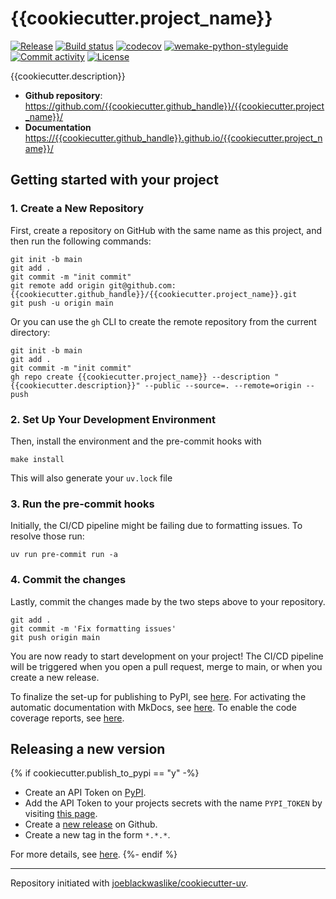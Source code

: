 # {{cookiecutter.project_name}}

[![Release](https://img.shields.io/github/v/release/{{cookiecutter.github_handle}}/{{cookiecutter.project_name}})](https://img.shields.io/github/v/release/{{cookiecutter.github_handle}}/{{cookiecutter.project_name}})
[![Build status](https://img.shields.io/github/actions/workflow/status/{{cookiecutter.github_handle}}/{{cookiecutter.project_name}}/main.yml?branch=main)](https://github.com/{{cookiecutter.github_handle}}/{{cookiecutter.project_name}}/actions/workflows/main.yml?query=branch%3Amain)
[![codecov](https://codecov.io/gh/{{cookiecutter.github_handle}}/{{cookiecutter.project_name}}/branch/main/graph/badge.svg)](https://codecov.io/gh/{{cookiecutter.github_handle}}/{{cookiecutter.project_name}})
[![wemake-python-styleguide](https://img.shields.io/badge/style-wemake-000000.svg)](https://github.com/wemake-services/wemake-python-styleguide)
[![Commit activity](https://img.shields.io/github/commit-activity/m/{{cookiecutter.github_handle}}/{{cookiecutter.project_name}})](https://img.shields.io/github/commit-activity/m/{{cookiecutter.github_handle}}/{{cookiecutter.project_name}})
[![License](https://img.shields.io/github/license/{{cookiecutter.github_handle}}/{{cookiecutter.project_name}})](https://img.shields.io/github/license/{{cookiecutter.github_handle}}/{{cookiecutter.project_name}})

{{cookiecutter.description}}

- **Github repository**: <https://github.com/{{cookiecutter.github_handle}}/{{cookiecutter.project_name}}/>
- **Documentation** <https://{{cookiecutter.github_handle}}.github.io/{{cookiecutter.project_name}}/>

## Getting started with your project

### 1. Create a New Repository

First, create a repository on GitHub with the same name as this project, and then run the following commands:

```shell
git init -b main
git add .
git commit -m "init commit"
git remote add origin git@github.com:{{cookiecutter.github_handle}}/{{cookiecutter.project_name}}.git
git push -u origin main
```

Or you can use the `gh` CLI to create the remote repository from the current directory:

```shell
git init -b main
git add .
git commit -m "init commit"
gh repo create {{cookiecutter.project_name}} --description "{{cookiecutter.description}}" --public --source=. --remote=origin --push
```

### 2. Set Up Your Development Environment

Then, install the environment and the pre-commit hooks with

```shell
make install
```

This will also generate your `uv.lock` file

### 3. Run the pre-commit hooks

Initially, the CI/CD pipeline might be failing due to formatting issues. To resolve those run:

```shell
uv run pre-commit run -a
```

### 4. Commit the changes

Lastly, commit the changes made by the two steps above to your repository.

```shell
git add .
git commit -m 'Fix formatting issues'
git push origin main
```

You are now ready to start development on your project!
The CI/CD pipeline will be triggered when you open a pull request, merge to main, or when you create a new release.

To finalize the set-up for publishing to PyPI, see [here](https://joeblackwaslike.github.io/cookiecutter-uv/features/publishing/#set-up-for-pypi).
For activating the automatic documentation with MkDocs, see [here](https://joeblackwaslike.github.io/cookiecutter-uv/features/mkdocs/#enabling-the-documentation-on-github).
To enable the code coverage reports, see [here](https://joeblackwaslike.github.io/cookiecutter-uv/features/codecov/).

## Releasing a new version

{% if cookiecutter.publish_to_pypi == "y" -%}

- Create an API Token on [PyPI](https://pypi.org/).
- Add the API Token to your projects secrets with the name `PYPI_TOKEN` by visiting [this page](https://github.com/{{cookiecutter.github_handle}}/{{cookiecutter.project_name}}/settings/secrets/actions/new).
- Create a [new release](https://github.com/{{cookiecutter.github_handle}}/{{cookiecutter.project_name}}/releases/new) on Github.
- Create a new tag in the form `*.*.*`.

For more details, see [here](https://joeblackwaslike.github.io/cookiecutter-uv/features/cicd/#how-to-trigger-a-release).
{%- endif %}

---

Repository initiated with [joeblackwaslike/cookiecutter-uv](https://github.com/joeblackwaslike/cookiecutter-uv).
